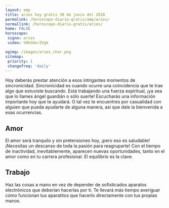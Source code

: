```yaml
---
layout: amp
title: aries hoy gratis 30 de junio del 2018 
permalink: /horoscopo-diario-gratis/amp/aries/
normallink: /horoscopo-diario-gratis/aries/
home: FALSE
horoscopo:
 signo: aries
 video: V0kS6erZVgk

ogimg: /images/aries_char.png
sitemap:
 priority: 1
 changefreq: 'daily'
---
```



Hoy deberás prestar atención a esos intrigantes momentos de sincronicidad. Sincronicidad es cuando ocurre una coincidencia que te trae algo que estuviste buscando. Está trabajando una fuerza espiritual, ¡ya sea que lo llames ángel guardián o sólo suerte! Escucharás una información importante hoy que te ayudará. O tal vez te encuentres por casualidad con alguien que pueda ayudarte de alguna manera, así que dale la bienvenida a esas ocurrencias.

## Amor

El amor será tranquilo y sin pretensiones hoy, ¡pero eso es saludable! ¡Necesitas un descanso de toda la pasión para reagruparte! Con el tiempo de inactividad, inevitablemente, aparecen nuevas oportunidades, tanto en el amor como en tu carrera profesional. El equilibrio es la clave.

## Trabajo

Haz las cosas a mano en vez de depender de sofisticados aparatos electrónicos que deberían hacerlas por ti. Te llevará más tiempo averiguar cómo funcionan tus aparatitos que hacerlo directamente con tus propias manos.